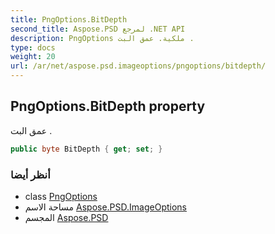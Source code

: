 ```yaml
---
title: PngOptions.BitDepth
second_title: Aspose.PSD لمرجع .NET API
description: PngOptions ملكية. عمق البت .
type: docs
weight: 20
url: /ar/net/aspose.psd.imageoptions/pngoptions/bitdepth/
---
```

## PngOptions.BitDepth property

عمق البت .

```csharp
public byte BitDepth { get; set; }
```

### أنظر أيضا

* class [PngOptions](../)
* مساحة الاسم [Aspose.PSD.ImageOptions](../../pngoptions/)
* المجسم [Aspose.PSD](../../../)



